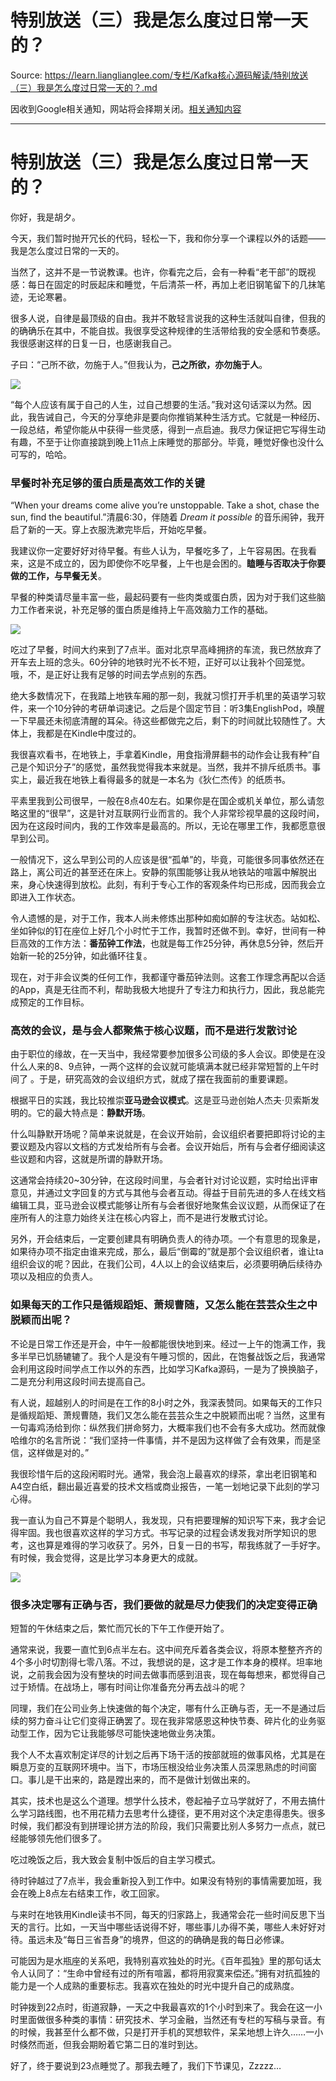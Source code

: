 # 特别放送（三）我是怎么度过日常一天的？ 

Source: https://learn.lianglianglee.com/专栏/Kafka核心源码解读/特别放送（三）我是怎么度过日常一天的？.md

因收到Google相关通知，网站将会择期关闭。[相关通知内容](https://lumendatabase.org/notices/44265620)

---

# 特别放送（三）我是怎么度过日常一天的？

你好，我是胡夕。

今天，我们暂时抛开冗长的代码，轻松一下，我和你分享一个课程以外的话题——我是怎么度过日常的一天的。

当然了，这并不是一节说教课。也许，你看完之后，会有一种看“老干部”的既视感：每日在固定的时辰起床和睡觉，午后清茶一杯，再加上老旧钢笔留下的几抹笔迹，无论寒暑。

很多人说，自律是最顶级的自由。我并不敢轻言说我的这种生活就叫自律，但我的的确确乐在其中，不能自拔。我很享受这种规律的生活带给我的安全感和节奏感。我很感谢这样的日复一日，也感谢我自己。

子曰：“己所不欲，勿施于人。”但我认为，**己之所欲，亦勿施于人**。

![](assets/95c29962376394299e944aa3b7a06532.png)

“每个人应该有属于自己的人生，过自己想要的生活。”我对这句话深以为然。因此，我告诫自己，今天的分享绝非是要向你推销某种生活方式。它就是一种经历、一段总结，希望你能从中获得一些灵感，得到一点启迪。我尽力保证把它写得生动有趣，不至于让你直接跳到晚上11点上床睡觉的那部分。毕竟，睡觉好像也没什么可写的，哈哈。

### 早餐时补充足够的蛋白质是高效工作的关键

“When your dreams come alive you’re unstoppable. Take a shot, chase the sun, find the beautiful.”清晨6:30，伴随着 *Dream it possible* 的音乐闹钟，我开启了新的一天。穿上衣服洗漱完毕后，开始吃早餐。

我建议你一定要好好对待早餐。有些人认为，早餐吃多了，上午容易困。在我看来，这是不成立的，因为即使你不吃早餐，上午也是会困的。**瞌睡与否取决于你要做的工作，与早餐无关**。

早餐的种类请尽量丰富一些，最起码要有一些肉类或蛋白质，因为对于我们这些脑力工作者来说，补充足够的蛋白质是维持上午高效脑力工作的基础。

![](assets/5408922d21a558a770fc7fdfc1ef7227.jpg)

吃过了早餐，时间大约来到了7点半。面对北京早高峰拥挤的车流，我已然放弃了开车去上班的念头。60分钟的地铁时光不长不短，正好可以让我补个回笼觉。哦，不，是正好让我有足够的时间去学点别的东西。

绝大多数情况下，在我踏上地铁车厢的那一刻，我就习惯打开手机里的英语学习软件，来一个10分钟的考研单词速记。之后是个固定节目：听3集EnglishPod，唤醒一下早晨还未彻底清醒的耳朵。待这些都做完之后，剩下的时间就比较随性了。大体上，我都是在Kindle中度过的。

我很喜欢看书，在地铁上，手拿着Kindle，用食指滑屏翻书的动作会让我有种“自己是个知识分子”的感觉，虽然我觉得我本来就是。当然，我并不排斥纸质书。事实上，最近我在地铁上看得最多的就是一本名为《狄仁杰传》的纸质书。

平素里我到公司很早，一般在8点40左右。如果你是在国企或机关单位，那么请忽略这里的“很早”，这是针对互联网行业而言的。我个人非常珍视早晨的这段时间，因为在这段时间内，我的工作效率是最高的。所以，无论在哪里工作，我都愿意很早到公司。

一般情况下，这么早到公司的人应该是很“孤单”的，毕竟，可能很多同事依然还在路上，离公司近的甚至还在床上。安静的氛围能够让我从地铁站的喧嚣中解脱出来，身心快速得到放松。此刻，有利于专心工作的客观条件均已形成，因而我会立即进入工作状态。

令人遗憾的是，对于工作，我本人尚未修炼出那种如痴如醉的专注状态。站如松、坐如钟似的钉在座位上好几个小时忙于工作，我暂时还做不到。幸好，世间有一种巨高效的工作方法：**番茄钟工作法**，也就是每工作25分钟，再休息5分钟，然后开始新一轮的25分钟，如此循环往复。

现在，对于非会议类的任何工作，我都谨守番茄钟法则。这套工作理念再配以合适的App，真是无往而不利，帮助我极大地提升了专注力和执行力，因此，我总能完成预定的工作目标。

### 高效的会议，是与会人都聚焦于核心议题，而不是进行发散讨论

由于职位的缘故，在一天当中，我经常要参加很多公司级的多人会议。即使是在没什么人来的8、9点钟，一两个这样的会议就可能填满本就已经非常短暂的上午时间了 。于是，研究高效的会议组织方式，就成了摆在我面前的重要课题。

根据平日的实践，我比较推崇**亚马逊会议模式**。这是亚马逊创始人杰夫·贝索斯发明的。它的最大特点是：**静默开场**。

什么叫静默开场呢？简单来说就是，在会议开始前，会议组织者要把即将讨论的主要议题及内容以文档的方式发给所有与会者。会议开始后，所有与会者仔细阅读这些议题和内容，这就是所谓的静默开场。

这通常会持续20~30分钟，在这段时间里，与会者针对讨论议题，实时给出评审意见，并通过文字回复的方式与其他与会者互动。得益于目前先进的多人在线文档编辑工具，亚马逊会议模式能够让所有与会者很好地聚焦会议议题，从而保证了在座所有人的注意力始终关注在核心内容上，而不是进行发散式讨论。

另外，开会结束后，一定要创建具有明确负责人的待办项。一个有意思的现象是，如果待办项不指定由谁来完成，那么，最后“倒霉的”就是那个会议组织者，谁让ta组织会议的呢？因此，在我们公司，4人以上的会议结束后，必须要明确后续待办项以及相应的负责人。

### 如果每天的工作只是循规蹈矩、萧规曹随，又怎么能在芸芸众生之中脱颖而出呢？

不论是日常工作还是开会，中午一般都能很快地到来。经过一上午的饱满工作，我多半早已饥肠辘辘了。我个人是没有午睡习惯的，因此，在饱餐战饭之后，我通常会利用这段时间学点工作以外的东西，比如学习Kafka源码，一是为了换换脑子，二是充分利用这段时间去提高自己。

有人说，超越别人的时间是在工作的8小时之外，我深表赞同。如果每天的工作只是循规蹈矩、萧规曹随，我们又怎么能在芸芸众生之中脱颖而出呢？当然，这里有一句毒鸡汤给到你：纵然我们拼命努力，大概率我们也不会有多大成功。然而就像哈维尔的名言所说：“我们坚持一件事情，并不是因为这样做了会有效果，而是坚信，这样做是对的。”

我很珍惜午后的这段闲暇时光。通常，我会泡上最喜欢的绿茶，拿出老旧钢笔和A4空白纸，翻出最近喜爱的技术文档或商业报告，一笔一划地记录下此刻的学习心得。

我一直认为自己不算是个聪明人，我发现，只有把要理解的知识写下来，我才会记得牢固。我也很喜欢这样的学习方式。书写记录的过程会诱发我对所学知识的思考，这也算是难得的学习收获了。另外，日复一日的书写，帮我练就了一手好字。有时候，我会觉得，这是比学习本身更大的成就。

![](assets/aea0e818a38cf776ccf705d61f5d2274.jpeg)

### 很多决定哪有正确与否，我们要做的就是尽力使我们的决定变得正确

短暂的午休结束之后，繁忙而冗长的下午工作便开始了。

通常来说，我要一直忙到6点半左右。这中间充斥着各类会议，将原本整整齐齐的4个多小时切割得七零八落。不过，我想说的是，这才是工作本身的模样。坦率地说，之前我会因为没有整块的时间去做事而感到沮丧，现在每每想来，都觉得自己过于矫情。在战场上，哪有时间让你准备充分再去战斗的呢？

同理，我们在公司业务上快速做的每个决定，哪有什么正确与否，无一不是通过后续的努力奋斗让它们变得正确罢了。现在我非常感恩这种快节奏、碎片化的业务驱动型工作，因为它让我能够尽可能快速地做业务决策。

我个人不太喜欢制定详尽的计划之后再下场干活的按部就班的做事风格，尤其是在瞬息万变的互联网环境中。当下，市场压根没给业务决策人员深思熟虑的时间窗口。事儿是干出来的，路是蹚出来的，而不是做计划做出来的。

其实，技术也是这么个道理。想学什么技术，卷起袖子立马学就好了，不用去搞什么学习路线图，也不用花精力去思考什么捷径，更不用对这个决定患得患失。很多时候，我们都没有到拼理论拼方法的阶段，我们只需要比别人多努力一点点，就已经能够领先他们很多了。

吃过晚饭之后，我大致会复制中饭后的自主学习模式。

待时钟越过了7点半，我会重新投入到工作中。如果没有特别的事情需要加班，我会在晚上8点左右结束工作，收工回家。

与来时在地铁用Kindle读书不同，每天的归家路上，我通常会花一些时间反思下当天的言行。比如，一天当中哪些话说得不好，哪些事儿办得不美，哪些人未好好对待。虽远未及“每日三省吾身”的境界，但这的的确确是我的每日必修课。

可能因为是水瓶座的关系吧，我特别喜欢独处的时光。《百年孤独》里的那句话太令人认同了：“生命中曾经有过的所有喧嚣，都将用寂寞来偿还。”拥有对抗孤独的能力是一个人成熟的重要标志。我喜欢在独处的时光中提升自己的成熟度。

时钟拨到22点时，街道寂静，一天之中我最喜欢的1个小时到来了。我会在这一小时里面做很多种类的事情：研究技术、学习金融，当然还有专栏的写稿与录音。有的时候，我甚至什么都不做，只是打开手机的冥想软件，呆呆地想上许久……一小时倏然而逝，但我会期盼着它第二日的准时到达。

好了，终于要说到23点睡觉了。那我去睡了，我们下节课见，Zzzzz…
